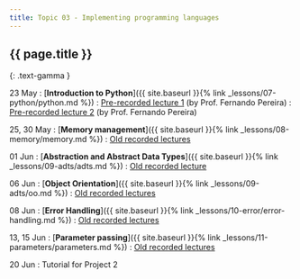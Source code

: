 ```yaml
---
title: Topic 03 - Implementing programming languages
---
```


## {{ page.title }}
{: .text-gamma }

23 May
: [**Introduction to Python**]({{ site.baseurl }}{% link _lessons/07-python/python.md %})
  : [Pre-recorded lecture 1](https://youtu.be/wSnCxSrHcho) (by Prof. Fernando Pereira)
  : [Pre-recorded lecture 2](https://youtu.be/0eJk49Qqvxk) (by Prof. Fernando Pereira)

25, 30 May
: [**Memory management**]({{ site.baseurl }}{% link _lessons/08-memory/memory.md %})
  : [Old recorded lectures](https://www.youtube.com/playlist?list=PLeIbBi3CwMZxEik6SHGVkc1x1VtTJBsaR)

01 Jun
: [**Abstraction and Abstract Data Types**]({{ site.baseurl }}{% link _lessons/09-adts/adts.md %})
  : [Old recorded lecture](https://www.youtube.com/playlist?list=PLeIbBi3CwMZzTwPtz2Vm4SoaB_aHaQMAU)

06 Jun
: [**Object Orientation**]({{ site.baseurl }}{% link _lessons/09-adts/oo.md %})
  : [Old recorded lectures](https://www.youtube.com/playlist?list=PLeIbBi3CwMZwZ3_74fYH6KVaUb_q2tG5c)

08 Jun
: [**Error Handling**]({{ site.baseurl }}{% link _lessons/10-error/error-handling.md %})
  : [Old recorded lectures](https://www.youtube.com/playlist?list=PLeIbBi3CwMZyTxht1aVqX2GC10Ol8qTVG)

13, 15 Jun
: [**Parameter passing**]({{ site.baseurl }}{% link _lessons/11-parameters/parameters.md %})
  : [Old recorded lectures](https://www.youtube.com/playlist?list=PLeIbBi3CwMZxCfI53xXJQdDkCF0YbgGbm)

20 Jun
: Tutorial for Project 2

